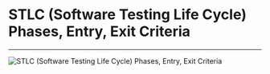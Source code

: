 # STLC (Software Testing Life Cycle) Phases, Entry, Exit Criteria

---

<img src="https://www.guru99.com/images/stories/software-test-life-cycle.jpg" title="" alt="STLC (Software Testing Life Cycle) Phases, Entry, Exit Criteria" data-align="center">
